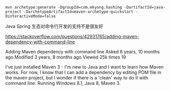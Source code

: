 

```
mvn archetype:generate -DgroupId=com.mkyong.hashing -DartifactId=java-project -DarchetypeArtifactId=maven-archetype-quickstart -DinteractiveMode=false
```



Java Spring 生态对命令行开发的支持不是很友好

https://stackoverflow.com/questions/42931765/adding-maven-dependency-with-command-line

Adding Maven dependency with command line
Asked 6 years, 10 months ago
Modified 3 years, 8 months ago
Viewed 25k times
19

I've just installed Maven 3 - I'm new to Java and I want to learn how Maven works. For now, I know that I can add a dependency by editing POM file in the maven project, but I wonder if there is a 'clean' way to do it with command line. Running Windows 8.1, Java 8, Maven 3.
